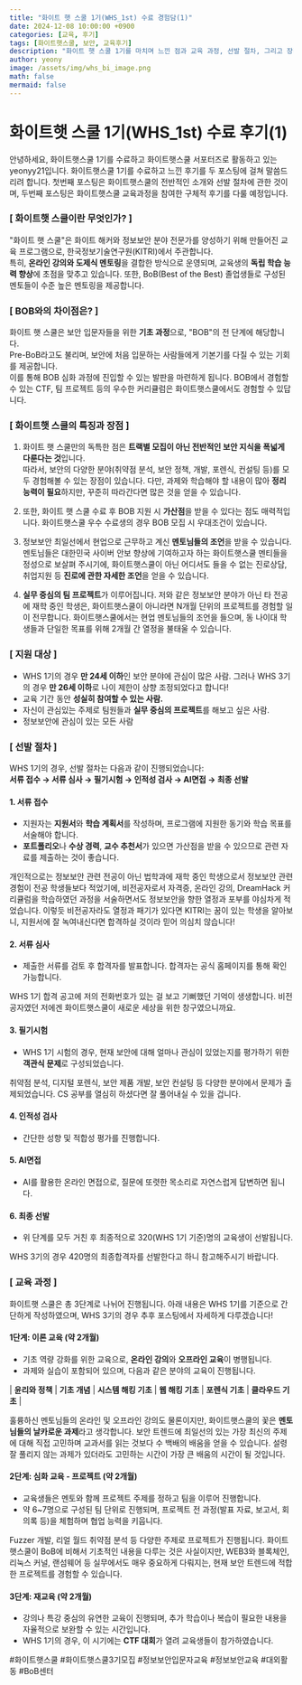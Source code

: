 ```yaml
---
title: "화이트 햇 스쿨 1기(WHS_1st) 수료 경험담(1)"
date: 2024-12-08 10:00:00 +0900
categories: [교육, 후기]
tags: [화이트햇스쿨, 보안, 교육후기]
description: "화이트 햇 스쿨 1기를 마치며 느낀 점과 교육 과정, 선발 절차, 그리고 장점에 대해 소개합니다."
author: yeony
image: /assets/img/whs_bi_image.png
math: false
mermaid: false
---
```


# 화이트햇 스쿨 1기(WHS_1st) 수료 후기(1)

안녕하세요, 화이트햇스쿨 1기를 수료하고 화이트햇스쿨 서포터즈로 활동하고 있는 yeonyy21입니다.
화이트햇스쿨 1기를 수료하고 느낀 후기를 두 포스팅에 걸쳐 말씀드리려 합니다.
첫번째 포스팅은 화이트햇스쿨의 전반적인 소개와 선발 절차에 관한 것이며,
두번째 포스팅은 화이트햇스쿨 교육과정을 참여한 구체적 후기를 다룰 예정입니다.

### **[ 화이트햇 스쿨이란 무엇인가? ]**

"화이트 햇 스쿨"은 화이트 해커와 정보보안 분야 전문가를 양성하기 위해 만들어진 교육 프로그램으로, 한국정보기술연구원(KITRI)에서 주관합니다.  
특히, **온라인 강의와 도제식 멘토링**을 결합한 방식으로 운영되며, 교육생의 **독립 학습 능력 향상**에 초점을 맞추고 있습니다. 또한, BoB(Best of the Best) 졸업생들로 구성된 멘토들이 수준 높은 멘토링을 제공합니다.

### **[ BOB와의 차이점은? ]**

화이트 햇 스쿨은 보안 입문자들을 위한 **기초 과정**으로, "BOB"의 전 단계에 해당합니다.  
Pre-BoB라고도 불리며, 보안에 처음 입문하는 사람들에게 기본기를 다질 수 있는 기회를 제공합니다.  
이를 통해 BOB 심화 과정에 진입할 수 있는 발판을 마련하게 됩니다.
BOB에서 경험할 수 있는 CTF, 팀 프로젝트 등의 우수한 커리큘럼은 화이트햇스쿨에서도 경험할 수 있답니다.

### **[ 화이트햇 스쿨의 특징과 장점 ]**

1. 화이트 햇 스쿨만의 독특한 점은 **트랙별 모집이 아닌 전반적인 보안 지식을 폭넓게 다룬다는 것**입니다.  
따라서, 보안의 다양한 분야(취약점 분석, 보안 정책, 개발, 포렌식, 컨설팅 등)를 모두 경험해볼 수 있는 장점이 있습니다.
다만, 과제와 학습해야 할 내용이 많아 **정리 능력이 필요**하지만, 꾸준히 따라간다면 많은 것을 얻을 수 있습니다.  

2. 또한, 화이트 햇 스쿨 수료 후 BOB 지원 시 **가산점**을 받을 수 있다는 점도 매력적입니다.
화이트햇스쿨 우수 수료생의 경우 BOB 모집 시 우대조건이 있습니다.

3. 정보보안 최일선에서 현업으로 근무하고 계신 **멘토님들의 조언**을 받을 수 있습니다.
멘토님들은 대한민국 사이버 안보 향상에 기여하고자 하는 화이트햇스쿨 멘티들을 정성으로 보살펴 주시기에,
화이트햇스쿨이 아닌 어디서도 들을 수 없는 진로상담, 취업지원 등 **진로에 관한 자세한 조언**을 얻을 수 있습니다. 

4. **실무 중심의 팀 프로젝트**가 이루어집니다.
저와 같은 정보보안 분야가 아닌 타 전공에 재학 중인 학생은, 화이트햇스쿨이 아니라면 N개월 단위의 프로젝트를 경험할 일이 전무합니다.
화이트햇스쿨에서는 현업 멘토님들의 조언을 들으며, 동 나이대 학생들과 단일한 목표를 위해 2개월 간 열정을 불태울 수 있습니다.

### **[ 지원 대상 ]**

- WHS 1기의 경우 **만 24세 이하**인 보안 분야에 관심이 많은 사람.
그러나 WHS 3기의 경우 **만 26세 이하**로 나이 제한이 상향 조정되었다고 합니다!
- 교육 기간 동안 **성실히 참여할 수 있는 사람.**
- 자신이 관심있는 주제로 팀원들과 **실무 중심의 프로젝트**를 해보고 싶은 사람.
- 정보보안에 관심이 있는 모든 사람

### **[ 선발 절차 ]**

WHS 1기의 경우, 선발 절차는 다음과 같이 진행되었습니다:  
**서류 접수 → 서류 심사 → 필기시험 → 인적성 검사 → AI면접 → 최종 선발**

#### **1. 서류 접수**
- 지원자는 **지원서**와 **학습 계획서**를 작성하며, 프로그램에 지원한 동기와 학습 목표를 서술해야 합니다.
- **포트폴리오**나 **수상 경력**, **교수 추천서**가 있으면 가산점을 받을 수 있으므로 관련 자료를 제출하는 것이 좋습니다.

개인적으로는 정보보안 관련 전공이 아닌 법학과에 재학 중인 학생으로서 정보보안 관련 경험이 전공 학생들보다 적었기에,
비전공자로서 자격증, 온라인 강의, DreamHack 커리큘럼을 학습하였던 과정을 서술하면서도 정보보안을 향한 열정과 포부를 야심차게 적었습니다.
이렇듯 비전공자라도 열정과 패기가 있다면 KITRI는 꿈이 있는 학생을 알아보니, 지원서에 잘 녹여내신다면 합격하실 것이라 믿어 의심치 않습니다!

#### **2. 서류 심사**
- 제출한 서류를 검토 후 합격자를 발표합니다. 합격자는 공식 홈페이지를 통해 확인 가능합니다.

WHS 1기 합격 공고에 저의 전화번호가 있는 걸 보고 기뻐했던 기억이 생생합니다. 비전공자였던 저에겐 화이트햇스쿨이 새로운 세상을 위한 창구였으니까요.

#### **3. 필기시험**
- WHS 1기 시험의 경우, 현재 보안에 대해 얼마나 관심이 있었는지를 평가하기 위한 **객관식 문제**로 구성되었습니다.

취약점 분석, 디지털 포렌식, 보안 제품 개발, 보안 컨설팅 등 다양한 분야에서 문제가 출제되었습니다. 
CS 공부를 열심히 하셨다면 잘 풀어내실 수 있을 겁니다.

#### **4. 인적성 검사**
- 간단한 성향 및 적합성 평가를 진행합니다.

#### **5. AI면접**
- AI를 활용한 온라인 면접으로, 질문에 또렷한 목소리로 자연스럽게 답변하면 됩니다.

#### **6. 최종 선발**
- 위 단계를 모두 거친 후 최종적으로 320(WHS 1기 기준)명의 교육생이 선발됩니다.

WHS 3기의 경우 420명의 최종합격자를 선발한다고 하니 참고해주시기 바랍니다.

### **[ 교육 과정 ]**

화이트햇 스쿨은 총 3단계로 나뉘어 진행됩니다.
아래 내용은 WHS 1기를 기준으로 간단하게 작성하였으며, WHS 3기의 경우 추후 포스팅에서 자세하게 다루겠습니다!

#### **1단계: 이론 교육 (약 2개월)**
- 기초 역량 강화를 위한 교육으로, **온라인 강의**와 **오프라인 교육**이 병행됩니다.
- 과제와 실습이 포함되어 있으며, 다음과 같은 분야의 교육이 진행됩니다.

| **윤리와 정책** | **기초 개념** | **시스템 해킹 기초** | **웹 해킹 기초** | **포렌식 기초** | **클라우드 기초** |

훌륭하신 멘토님들의 온라인 및 오프라인 강의도 물론이지만,
화이트햇스쿨의 꽃은 **멘토님들의 날카로운 과제**라고 생각합니다.
보안 트렌드에 최일선의 있는 가장 최신의 주제에 대해 직접 고민하며 교과서를 읽는 것보다 수 백배의 배움을 얻을 수 있습니다.
설령 잘 풀리지 않는 과제가 있더라도 고민하는 시간이 가장 큰 배움의 시간이 될 것입니다.

#### **2단계: 심화 교육 - 프로젝트 (약 2개월)**
- 교육생들은 멘토와 함께 프로젝트 주제를 정하고 팀을 이루어 진행합니다.
- 약 6~7명으로 구성된 팀 단위로 진행되며, 프로젝트 전 과정(발표 자료, 보고서, 회의록 등)을 체험하며 협업 능력을 키웁니다.

Fuzzer 개발, 리얼 월드 취약점 분석 등 다양한 주제로 프로젝트가 진행됩니다.
화이트햇스쿨이 BoB에 비해서 기초적인 내용을 다루는 것은 사실이지만, WEB3와 블록체인, 리눅스 커널, 랜섬웨어 등 실무에서도 매우 중요하게 다뤄지는, 현재 보안 트렌드에 적합한 프로젝트를 경험할 수 있습니다.

#### **3단계: 재교육 (약 2개월)**
- 강의나 특강 중심의 유연한 교육이 진행되며, 추가 학습이나 복습이 필요한 내용을 자율적으로 보완할 수 있는 시간입니다.
- WHS 1기의 경우, 이 시기에는 **CTF 대회**가 열려 교육생들이 참가하였습니다.


#화이트햇스쿨 #화이트햇스쿨3기모집 #정보보안입문자교육 #정보보안교육 #대외활동 #BoB센터
